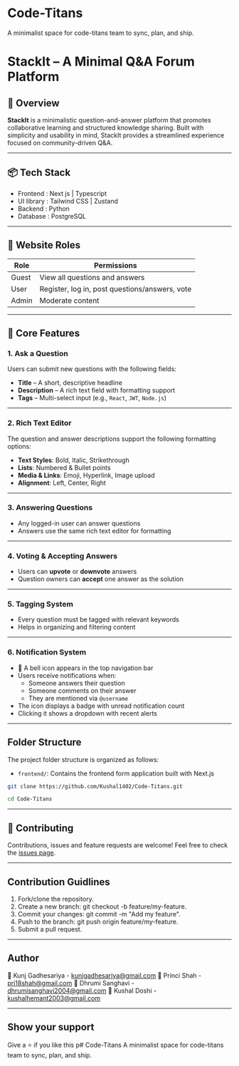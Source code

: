 # Code-Titans
A minimalist space for code-titans team to sync, plan, and ship.
# StackIt – A Minimal Q&A Forum Platform

## 🧩 Overview

**StackIt** is a minimalistic question-and-answer platform that promotes collaborative learning and structured knowledge sharing. Built with simplicity and usability in mind, StackIt provides a streamlined experience focused on community-driven Q&A.

---

## 📦 Tech Stack
- Frontend : Next js | Typescript
- UI library : Tailwind CSS | Zustand
- Backend : Python
- Database : PostgreSQL

---

## 👥 Website Roles

| Role   | Permissions                                             |
|--------|---------------------------------------------------------|
| Guest  | View all questions and answers                          |
| User   | Register, log in, post questions/answers, vote          |
| Admin  | Moderate content                                        |

---

## 🔑 Core Features

### 1. **Ask a Question**
Users can submit new questions with the following fields:
- **Title** – A short, descriptive headline
- **Description** – A rich text field with formatting support
- **Tags** – Multi-select input (e.g., `React`, `JWT`, `Node.js`)

---

### 2. **Rich Text Editor**
The question and answer descriptions support the following formatting options:
- **Text Styles**: Bold, Italic, Strikethrough  
- **Lists**: Numbered & Bullet points  
- **Media & Links**: Emoji, Hyperlink, Image upload  
- **Alignment**: Left, Center, Right

---

### 3. **Answering Questions**
- Any logged-in user can answer questions
- Answers use the same rich text editor for formatting

---

### 4. **Voting & Accepting Answers**
- Users can **upvote** or **downvote** answers
- Question owners can **accept** one answer as the solution

---

### 5. **Tagging System**
- Every question must be tagged with relevant keywords
- Helps in organizing and filtering content

---

### 6. **Notification System**
- 🔔 A bell icon appears in the top navigation bar  
- Users receive notifications when:
  - Someone answers their question
  - Someone comments on their answer
  - They are mentioned via `@username`
- The icon displays a badge with unread notification count
- Clicking it shows a dropdown with recent alerts

---

## Folder Structure
The project folder structure is organized as follows:

- `frontend/`: Contains the frontend form application built with Next.js

```bash
git clone https://github.com/Kushal1402/Code-Titans.git
```

```bash
cd Code-Titans
```

---

## 🤝 Contributing

Contributions, issues and feature requests are welcome!
Feel free to check the [issues page](https://github.com/Kushal1402/Code-Titans/issues).


---

## Contribution Guidlines
1. Fork/clone the repository.
2. Create a new branch: git checkout -b feature/my-feature.
3. Commit your changes: git commit -m "Add my feature".
4. Push to the branch: git push origin feature/my-feature.
5. Submit a pull request.

---

## Author
👤 Kunj Gadhesariya - kunjgadhesariya@gmail.com
👤 Princi Shah - pri18shah@gmail.com
👤 Dhrumi Sanghavi - dhrumisanghavi2004@gmail.com
👤 Kushal Doshi - kushalhemant2003@gmail.com

---

## Show your support
Give a ⭐️ if you like this p# Code-Titans
A minimalist space for code-titans team to sync, plan, and ship.

